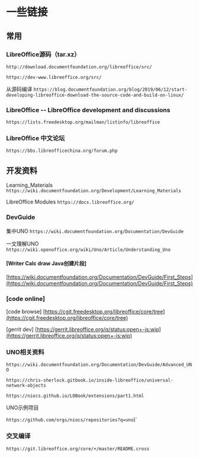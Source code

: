 
# 一些链接

## 常用

### LibreOffice源码（tar.xz）

`http://download.documentfoundation.org/libreoffice/src/`

`https://dev-www.libreoffice.org/src/`

从源码编译
`https://blog.documentfoundation.org/blog/2019/06/12/start-developing-libreoffice-download-the-source-code-and-build-on-linux/`

### LibreOffice -- LibreOffice development and discussions

`https://lists.freedesktop.org/mailman/listinfo/libreoffice`

### LibreOffice 中文论坛

`https://bbs.libreofficechina.org/forum.php`

## 开发资料

Learning_Materials
`https://wiki.documentfoundation.org/Development/Learning_Materials`

LibreOffice Modules
`https://docs.libreoffice.org/`

### DevGuide

集中UNO
`https://wiki.documentfoundation.org/Documentation/DevGuide`

一文理解UNO
`https://wiki.openoffice.org/wiki/Uno/Article/Understanding_Uno`

#### [Writer Calc draw Java创建片段]

 [https://wiki.documentfoundation.org/Documentation/DevGuide/First_Steps](https://wiki.documentfoundation.org/Documentation/DevGuide/First_Steps)

### [code online]

[code browse] [https://cgit.freedesktop.org/libreoffice/core/tree](https://cgit.freedesktop.org/libreoffice/core/tree)

[gerrit dev] [https://gerrit.libreoffice.org/q/status:open+-is:wip](https://gerrit.libreoffice.org/q/status:open+-is:wip)

### UNO相关资料

`https://wiki.documentfoundation.org/Documentation/DevGuide/Advanced_UNO`

`https://chris-sherlock.gitbook.io/inside-libreoffice/universal-network-objects`

`https://niocs.github.io/LOBook/extensions/part1.html`

UNO示例项目

`https://github.com/orgs/niocs/repositories?q=uno`)`

### 交叉编译

`https://git.libreoffice.org/core/+/master/README.cross`
